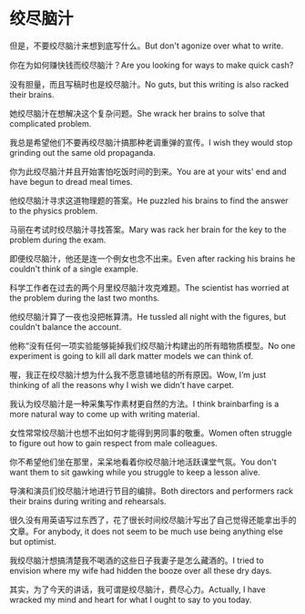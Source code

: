 # 绞尽脑汁

<p><span class="chinese">但是，不要绞尽脑汁来想到底写什么。</span><span class="english">But don't agonize over what to write.</span></p>

<p><span class="chinese">你在为如何赚快钱而绞尽脑汁？</span><span class="english">Are you looking for ways to make quick cash?</span></p>

<p><span class="chinese">没有胆量，而且写稿时也是绞尽脑汁。</span><span class="english">No guts, but this writing is also racked their brains.</span></p>

<p><span class="chinese">她绞尽脑汁在想解决这个复杂问题。</span><span class="english">She wrack her brains to solve that complicated problem.</span></p>

<p><span class="chinese">我总是希望他们不要再绞尽脑汁搞那种老调重弹的宣传。</span><span class="english">I wish they would stop grinding out the same old propaganda.</span></p>

<p><span class="chinese">你为此绞尽脑汁并且开始害怕吃饭时间的到来。</span><span class="english">You are at your wits' end and have begun to dread meal times.</span></p>

<p><span class="chinese">他绞尽脑汁寻求这道物理题的答案。</span><span class="english">He puzzled his brains to find the answer to the physics problem.</span></p>

<p><span class="chinese">马丽在考试时绞尽脑汁寻找答案。</span><span class="english">Mary was rack her brain for the key to the problem during the exam.</span></p>

<p><span class="chinese">即便绞尽脑汁，他还是连一个例女也念不出来。</span><span class="english">Even after racking his brains he couldn't think of a single example.</span></p>

<p><span class="chinese">科学工作者在过去的两个月里绞尽脑汁攻克难题。</span><span class="english">The scientist has worried at the problem during the last two months.</span></p>

<p><span class="chinese">他绞尽脑汁算了一夜也没把帐算清。</span><span class="english">He tussled all night with the figures, but couldn't balance the account.</span></p>

<p><span class="chinese">他称“没有任何一项实验能够毙掉我们绞尽脑汁构建出的所有暗物质模型。</span><span class="english">No one experiment is going to kill all dark matter models we can think of.</span></p>

<p><span class="chinese">喔，我正在绞尽脑汁想为什么我不愿意铺地毯的所有原因。</span><span class="english">Wow, I’m just thinking of all the reasons why I wish we didn’t have carpet.</span></p>

<p><span class="chinese">我认为绞尽脑汁是一种采集写作素材更自然的方法。</span><span class="english">I think brainbarfing is a more natural way to come up with writing material.</span></p>

<p><span class="chinese">女性常常绞尽脑汁也想不出如何才能得到男同事的敬重。</span><span class="english">Women often struggle to figure out how to gain respect from male colleagues.</span></p>

<p><span class="chinese">你不希望他们坐在那里，呆呆地看着你绞尽脑汁地活跃课堂气氛。</span><span class="english">You don't want them to sit gawking while you struggle to keep a lesson alive.</span></p>

<p><span class="chinese">导演和演员们绞尽脑汁地进行节目的编排。</span><span class="english">Both directors and performers rack their brains during writing and rehearsals.</span></p>

<p><span class="chinese">很久没有用英语写过东西了，花了很长时间绞尽脑汁写出了自己觉得还能拿出手的文章。</span><span class="english">For anybody, it does not seem to be much use being anything else but optimist.</span></p>

<p><span class="chinese">我绞尽脑汁想搞清楚我不喝酒的这些日子我妻子是怎么藏酒的。</span><span class="english">I tried to envision where my wife had hidden the booze over all these dry days.</span></p>

<p><span class="chinese">其实，为了今天的讲话，我可谓是绞尽脑汁，费尽心力。</span><span class="english">Actually, I have wracked my mind and heart for what I ought to say to you today.</span></p>

